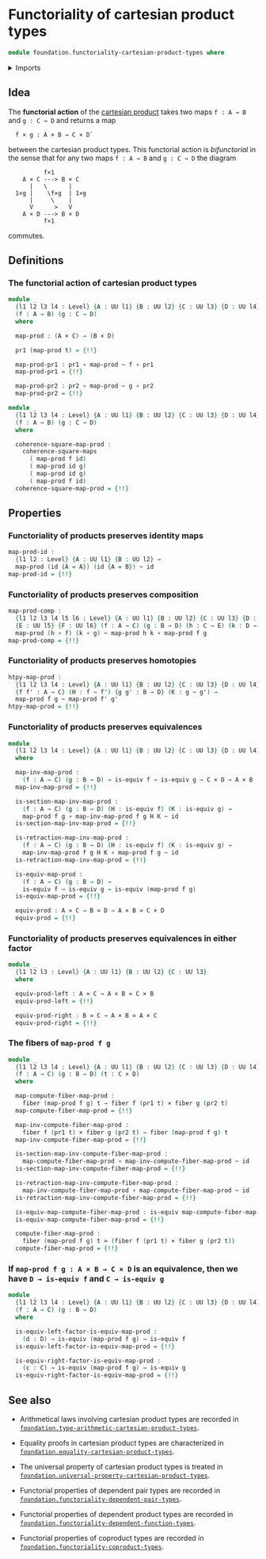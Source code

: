 # Functoriality of cartesian product types

```agda
module foundation.functoriality-cartesian-product-types where
```

<details><summary>Imports</summary>

```agda
open import foundation.dependent-pair-types
open import foundation.equality-cartesian-product-types
open import foundation.universe-levels

open import foundation-core.cartesian-product-types
open import foundation-core.commuting-squares-of-maps
open import foundation-core.contractible-maps
open import foundation-core.contractible-types
open import foundation-core.equivalences
open import foundation-core.fibers-of-maps
open import foundation-core.function-types
open import foundation-core.homotopies
open import foundation-core.identity-types
```

</details>

## Idea

The **functorial action** of the
[cartesian product](foundation-core.cartesian-product-types.md) takes two maps
`f : A → B` and `g : C → D` and returns a map

```text
  f × g : A × B → C × D`
```

between the cartesian product types. This functorial action is _bifunctorial_ in
the sense that for any two maps `f : A → B` and `g : C → D` the diagram

```text
          f×1
    A × C ---> B × C
      |   \      |
  1×g |    \f×g  | 1×g
      |     \    |
      V      >   V
    A × D ---> B × D
          f×1
```

commutes.

## Definitions

### The functorial action of cartesian product types

```agda
module _
  {l1 l2 l3 l4 : Level} {A : UU l1} {B : UU l2} {C : UU l3} {D : UU l4}
  (f : A → B) (g : C → D)
  where

  map-prod : (A × C) → (B × D)

  pr1 (map-prod t) = {!!}

  map-prod-pr1 : pr1 ∘ map-prod ~ f ∘ pr1
  map-prod-pr1 = {!!}

  map-prod-pr2 : pr2 ∘ map-prod ~ g ∘ pr2
  map-prod-pr2 = {!!}

module _
  {l1 l2 l3 l4 : Level} {A : UU l1} {B : UU l2} {C : UU l3} {D : UU l4}
  (f : A → B) (g : C → D)
  where

  coherence-square-map-prod :
    coherence-square-maps
      ( map-prod f id)
      ( map-prod id g)
      ( map-prod id g)
      ( map-prod f id)
  coherence-square-map-prod = {!!}
```

## Properties

### Functoriality of products preserves identity maps

```agda
map-prod-id :
  {l1 l2 : Level} {A : UU l1} {B : UU l2} →
  map-prod (id {A = A}) (id {A = B}) ~ id
map-prod-id = {!!}
```

### Functoriality of products preserves composition

```agda
map-prod-comp :
  {l1 l2 l3 l4 l5 l6 : Level} {A : UU l1} {B : UU l2} {C : UU l3} {D : UU l4}
  {E : UU l5} {F : UU l6} (f : A → C) (g : B → D) (h : C → E) (k : D → F) →
  map-prod (h ∘ f) (k ∘ g) ~ map-prod h k ∘ map-prod f g
map-prod-comp = {!!}
```

### Functoriality of products preserves homotopies

```agda
htpy-map-prod :
  {l1 l2 l3 l4 : Level} {A : UU l1} {B : UU l2} {C : UU l3} {D : UU l4}
  {f f' : A → C} (H : f ~ f') {g g' : B → D} (K : g ~ g') →
  map-prod f g ~ map-prod f' g'
htpy-map-prod = {!!}
```

### Functoriality of products preserves equivalences

```agda
module _
  {l1 l2 l3 l4 : Level} {A : UU l1} {B : UU l2} {C : UU l3} {D : UU l4}
  where

  map-inv-map-prod :
    (f : A → C) (g : B → D) → is-equiv f → is-equiv g → C × D → A × B
  map-inv-map-prod = {!!}

  is-section-map-inv-map-prod :
    (f : A → C) (g : B → D) (H : is-equiv f) (K : is-equiv g) →
    map-prod f g ∘ map-inv-map-prod f g H K ~ id
  is-section-map-inv-map-prod = {!!}

  is-retraction-map-inv-map-prod :
    (f : A → C) (g : B → D) (H : is-equiv f) (K : is-equiv g) →
    map-inv-map-prod f g H K ∘ map-prod f g ~ id
  is-retraction-map-inv-map-prod = {!!}

  is-equiv-map-prod :
    (f : A → C) (g : B → D) →
    is-equiv f → is-equiv g → is-equiv (map-prod f g)
  is-equiv-map-prod = {!!}

  equiv-prod : A ≃ C → B ≃ D → A × B ≃ C × D
  equiv-prod = {!!}
```

### Functoriality of products preserves equivalences in either factor

```agda
module _
  {l1 l2 l3 : Level} {A : UU l1} {B : UU l2} {C : UU l3}
  where

  equiv-prod-left : A ≃ C → A × B ≃ C × B
  equiv-prod-left = {!!}

  equiv-prod-right : B ≃ C → A × B ≃ A × C
  equiv-prod-right = {!!}
```

### The fibers of `map-prod f g`

```agda
module _
  {l1 l2 l3 l4 : Level} {A : UU l1} {B : UU l2} {C : UU l3} {D : UU l4}
  (f : A → C) (g : B → D) (t : C × D)
  where

  map-compute-fiber-map-prod :
    fiber (map-prod f g) t → fiber f (pr1 t) × fiber g (pr2 t)
  map-compute-fiber-map-prod = {!!}

  map-inv-compute-fiber-map-prod :
    fiber f (pr1 t) × fiber g (pr2 t) → fiber (map-prod f g) t
  map-inv-compute-fiber-map-prod = {!!}

  is-section-map-inv-compute-fiber-map-prod :
    map-compute-fiber-map-prod ∘ map-inv-compute-fiber-map-prod ~ id
  is-section-map-inv-compute-fiber-map-prod = {!!}

  is-retraction-map-inv-compute-fiber-map-prod :
    map-inv-compute-fiber-map-prod ∘ map-compute-fiber-map-prod ~ id
  is-retraction-map-inv-compute-fiber-map-prod = {!!}

  is-equiv-map-compute-fiber-map-prod : is-equiv map-compute-fiber-map-prod
  is-equiv-map-compute-fiber-map-prod = {!!}

  compute-fiber-map-prod :
    fiber (map-prod f g) t ≃ (fiber f (pr1 t) × fiber g (pr2 t))
  compute-fiber-map-prod = {!!}
```

### If `map-prod f g : A × B → C × D` is an equivalence, then we have `D → is-equiv f` and `C → is-equiv g`

```agda
module _
  {l1 l2 l3 l4 : Level} {A : UU l1} {B : UU l2} {C : UU l3} {D : UU l4}
  (f : A → C) (g : B → D)
  where

  is-equiv-left-factor-is-equiv-map-prod :
    (d : D) → is-equiv (map-prod f g) → is-equiv f
  is-equiv-left-factor-is-equiv-map-prod = {!!}

  is-equiv-right-factor-is-equiv-map-prod :
    (c : C) → is-equiv (map-prod f g) → is-equiv g
  is-equiv-right-factor-is-equiv-map-prod = {!!}
```

## See also

- Arithmetical laws involving cartesian product types are recorded in
  [`foundation.type-arithmetic-cartesian-product-types`](foundation.type-arithmetic-cartesian-product-types.md).
- Equality proofs in cartesian product types are characterized in
  [`foundation.equality-cartesian-product-types`](foundation.equality-cartesian-product-types.md).
- The universal property of cartesian product types is treated in
  [`foundation.universal-property-cartesian-product-types`](foundation.universal-property-cartesian-product-types.md).

- Functorial properties of dependent pair types are recorded in
  [`foundation.functoriality-dependent-pair-types`](foundation.functoriality-dependent-pair-types.md).
- Functorial properties of dependent product types are recorded in
  [`foundation.functoriality-dependent-function-types`](foundation.functoriality-dependent-function-types.md).
- Functorial properties of coproduct types are recorded in
  [`foundation.functoriality-coproduct-types`](foundation.functoriality-coproduct-types.md).
